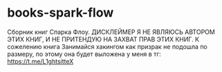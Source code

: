 # books-spark-flow
Сборник книг Спарка Флоу.
ДИСКЛЕЙМЕР Я НЕ ЯВЛЯЮСЬ АВТОРОМ ЭТИХ КНИГ, И НЕ ПРИТЕНДУЮ НА ЗАХВАТ ПРАВ ЭТИХ КНИГ.
К сожелению книга Занимайся хакингом как призрак не подошла по размеру, по этому она будет выложена у меня в тг:
https://t.me/L1ghtsitteX
